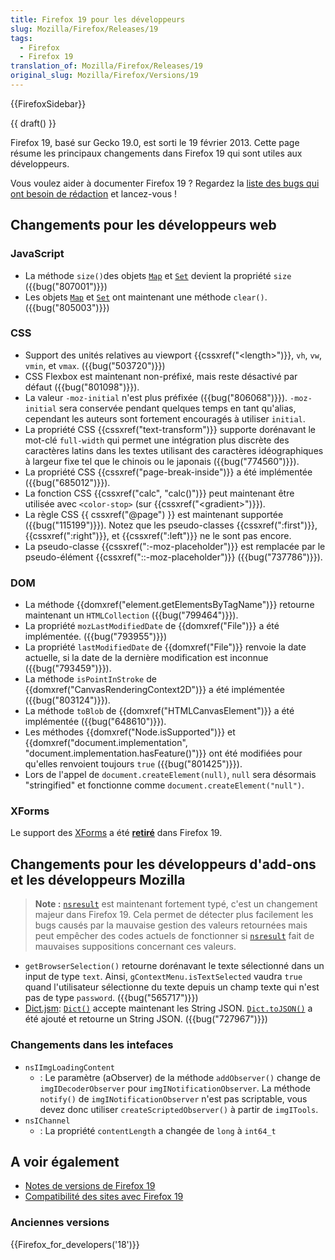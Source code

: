 ```yaml
---
title: Firefox 19 pour les développeurs
slug: Mozilla/Firefox/Releases/19
tags:
  - Firefox
  - Firefox 19
translation_of: Mozilla/Firefox/Releases/19
original_slug: Mozilla/Firefox/Versions/19
---
```

{{FirefoxSidebar}}

{{ draft() }}

Firefox 19, basé sur Gecko 19.0, est sorti le 19 février 2013. Cette page résume les principaux changements dans Firefox 19 qui sont utiles aux développeurs.

Vous voulez aider à documenter Firefox 19 ? Regardez la [liste des bugs qui ont besoin de rédaction](http://beta.elchi3.de/doctracker/#list=fx&version=19.0) et lancez-vous !

## Changements pour les développeurs web

### JavaScript

- La méthode `size()`des objets [`Map`](/fr/docs/JavaScript/Reference/Global_Objects/Map) et [`Set`](/fr/docs/JavaScript/Reference/Global_Objects/Set) devient la propriété `size` ({{bug("807001")}})
- Les objets [`Map`](/fr/docs/JavaScript/Reference/Global_Objects/Map) et [`Set`](/fr/docs/JavaScript/Reference/Global_Objects/Set) ont maintenant une méthode `clear()`. ({{bug("805003")}})

### CSS

- Support des unités relatives au viewport {{cssxref("&lt;length&gt;")}}, `vh`, `vw`, `vmin`, et `vmax`. ({{bug("503720")}})
- CSS Flexbox est maintenant non-préfixé, mais reste désactivé par défaut ({{bug("801098")}}).
- La valeur `-moz-initial` n'est plus préfixée ({{bug("806068")}}). `-moz-initial` sera conservée pendant quelques temps en tant qu'alias, cependant les auteurs sont fortement encouragés à utiliser `initial`.
- La propriété CSS {{cssxref("text-transform")}} supporte dorénavant le mot-clé `full-width` qui permet une intégration plus discrète des caractères latins dans les textes utilisant des caractères idéographiques à largeur fixe tel que le chinois ou le japonais ({{bug("774560")}}).
- La propriété CSS {{cssxref("page-break-inside")}} a été implémentée ({{bug("685012")}}).
- La fonction CSS {{cssxref("calc", "calc()")}} peut maintenant être utilisée avec `<color-stop>` (sur {{cssxref("&lt;gradient&gt;")}}).
- La règle CSS {{ cssxref("@page") }} est maintenant supportée ({{bug("115199")}}). Notez que les pseudo-classes {{cssxref(":first")}}, {{cssxref(":right")}}, et {{cssxref(":left")}} ne le sont pas encore.
- La pseudo-classe {{cssxref(":-moz-placeholder")}} est remplacée par le pseudo-élément {{cssxref("::-moz-placeholder")}} ({{bug("737786")}}).

### DOM

- La méthode {{domxref("element.getElementsByTagName")}} retourne maintenant un `HTMLCollection` ({{bug("799464")}}).
- La propriété `mozLastModifiedDate` de {{domxref("File")}} a été implémentée. ({{bug("793955")}})
- La propriété `lastModifiedDate` de {{domxref("File")}} renvoie la date actuelle, si la date de la dernière modification est inconnue ({{bug("793459")}}).
- La méthode `isPointInStroke` de {{domxref("CanvasRenderingContext2D")}} a été implémentée ({{bug("803124")}}).
- La méthode `toBlob` de {{domxref("HTMLCanvasElement")}} a été implémentée ({{bug("648610")}}).
- Les méthodes {{domxref("Node.isSupported")}} et {{domxref("document.implementation", "document.implementation.hasFeature()")}} ont été modifiées pour qu'elles renvoient toujours `true` ({{bug("801425")}}).
- Lors de l'appel de `document.createElement(null)`, `null` sera désormais "stringified" et fonctionne comme `document.createElement("null")`.

### XForms

Le support des [XForms](/fr/docs/XForms) a été [**retiré**](http://www.philipp-wagner.com/blog/2011/07/the-future-of-mozilla-xforms/) dans Firefox 19.

## Changements pour les développeurs d'add-ons et les développeurs Mozilla

> **Note :** [`nsresult`](/fr/docs/XPCOM_API_Reference/nsresult) est maintenant fortement typé, c'est un changement majeur dans Firefox 19. Cela permet de détecter plus facilement les bugs causés par la mauvaise gestion des valeurs retournées mais peut empêcher des codes actuels de fonctionner si [`nsresult`](/fr/docs/XPCOM_API_Reference/nsresult) fait de mauvaises suppositions concernant ces valeurs.

- `getBrowserSelection()` retourne dorénavant le texte sélectionné dans un input de type `text`. Ainsi, `gContextMenu.isTextSelected` vaudra `true` quand l'utilisateur sélectionne du texte depuis un champ texte qui n'est pas de type `password`. ({{bug("565717")}})
- [Dict.jsm](/en/Mozilla/JavaScript_code_modules/Dict.jsm): [`Dict()`](/en/Mozilla/JavaScript_code_modules/Dict.jsm#Creating_a_dictionary) accepte maintenant les String JSON. [`Dict.toJSON()`](</en/Mozilla/JavaScript_code_modules/Dict.jsm#toJSON()>) a été ajouté et retourne un String JSON. ({{bug("727967")}})

### Changements dans les intefaces

- `nsIImgLoadingContent`
  - : Le paramètre (aObserver) de la méthode `addObserver()` change de `imgIDecoderObserver` pour `imgINotificationObserver`. La méthode `notify()` de `imgINotificationObserver` n'est pas scriptable, vous devez donc utiliser `createScriptedObserver()` à partir de `imgITools`.
- `nsIChannel`
  - : La propriété `contentLength` a changée de `long` à `int64_t`

## A voir également

- [Notes de versions de Firefox 19](http://www.mozilla.org/en-US/firefox/19.0beta/releasenotes/)
- [Compatibilité des sites avec Firefox 19](/fr/docs/Site_Compatibility_for_Firefox_19)

### Anciennes versions

{{Firefox_for_developers('18')}}
